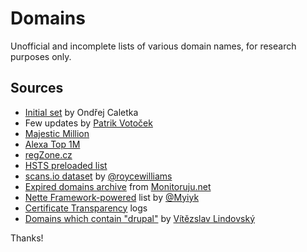 # Domains
Unofficial and incomplete lists of various domain names, for research purposes only.

## Sources
- [Initial set](https://blog.root.cz/oskar/jak-vylistovat-domenu-cz/866150/) by Ondřej Caletka
- Few updates by [Patrik Votoček](https://github.com/Vrtak-CZ)
- [Majestic Million](https://blog.majestic.com/development/majestic-million-csv-daily/)
- [Alexa Top 1M](http://s3.amazonaws.com/alexa-static/top-1m.csv.zip)
- [regZone.cz](https://www.regzone.cz/uvolnovane-domeny/)
- [HSTS preloaded list](https://cs.chromium.org/chromium/src/net/http/transport_security_state_static.json)
- [scans.io dataset](https://gist.github.com/roycewilliams/b87a140a4869baf4d2c907c6e352b970) by [@roycewilliams](https://github.com/roycewilliams)
- [Expired domains archive](http://wladass.cz/archiv-expirovanych-domen/) from [Monitoruju.net](https://www.monitoruju.net/expirovane-domeny-archiv/)
- [Nette Framework-powered](https://gist.github.com/Myiyk/7589213) list by [@Myiyk](https://github.com/Myiyk)
- [Certificate Transparency](https://www.certificate-transparency.org/) logs
- [Domains which contain "drupal"](http://www.vitezslav-lindovsky.cz/czech_domains_on_drupal.txt) by [Vítězslav Lindovský](https://github.com/vitezslav-lindovsky)

Thanks!
